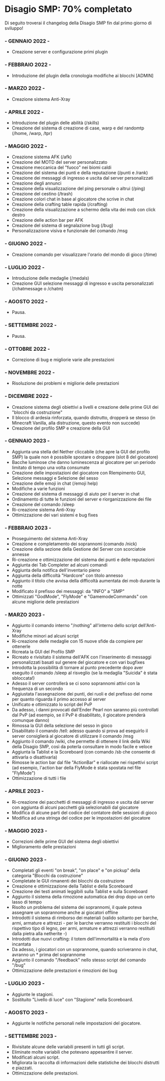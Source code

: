 #  Disagio SMP: 70% completato
  Di seguito troverai il changelog della Disagio SMP fin dal primo giorno di sviluppo!
  
### - GENNAIO 2022 -
- Creazione server e configurazione primi plugin

### - FEBBRAIO 2022 -
- Introduzione del plugin della cronologia modifiche ai blocchi [ADMIN]

### - MARZO 2022 -
- Creazione sistema Anti-Xray

### - APRILE 2022 -
- Introduzione del plugin delle abilità (/skills)
- Creazione del sistema di creazione di case, warp e del randomtp (/home, /warp, /tpr) 

### - MAGGIO 2022 -
- Creazione sistema AFK (/afk)
- Creazione del MOTD del server personalizzato
- Creazione meccanica del "fuoco" nei biomi caldi
- Creazione del sistema dei punti e della reputazione (/punti e /rank)
- Creazione dei messaggi di ingresso e uscita dal server personalizzati
- Creazione degli annunci
- Creazione della visualizzazione del ping personale o altrui (/ping)
- Creazione del cestino (/trash)
- Creazione colori chat in base al giocatore che scrive in chat
- Creazione della crafting table rapida (/crafting)
- Creazione della visualizzazione a schermo della vita dei mob con click destro
- Creazione delle action bar per AFK
- Creazione del sistema di segnalazione bug (/bug)
- Personalizzazione visiva e funzionale del comando /msg 

### - GIUGNO 2022 -
- Creazione comando per visualizzare l'orario del mondo di gioco (/time)

### - LUGLIO 2022 -
- Introduzione delle medaglie (/medals)
- Creazione GUI selezione messaggi di ingresso e uscita personalizzati (/chatmessage o /chatm)

### - AGOSTO 2022 -
- Pausa.

### - SETTEMBRE 2022 -
- Pausa.

### - OTTOBRE 2022 -
- Correzione di bug e migliorie varie alle prestazioni

### - NOVEMBRE 2022 -
- Risoluzione dei problemi e migliorie delle prestazioni

### - DICEMBRE 2022 -
- Creazione sistema degli obiettivi a livelli e creazione delle prime GUI dei "blocchi da costruzione"
- Il blocco di ardesia rinforzata, quando distrutto, dropperà se stesso (in Minecraft Vanilla, alla distruzione, questo evento non succede)
- Creazione del profilo SMP e creazione della GUI 

### - GENNAIO 2023 -
- Aggiunta una stella del Nether cliccabile (che apre la GUI del profilo SMP) la quale non è possibile spostare o droppare (slot 8 del giocatore)
- Bacche luminose che danno luminescenza al giocatore per un periodo limitato di tempo una volta consumate
- Creazione delle impostazioni del giocatore con RIempimento GUI, Selezione messaggi e Selezione del sesso
- Creazione delle emoji in chat (/emoji help)
- Modifiche a varie funzioni
- Creazione del sistema di messaggi di aiuto per il server in chat
- Ordinamento di tutte le funzioni del server e riorganizzazione dei file
- Creazione del comando /sleep
- Ri-creazione sistema Anti-Xray
- Ottimizzazione dei vari sistemi e bug fixes 

### - FEBBRAIO 2023 -
- Proseguimento del sistema Anti-Xray
- Creazione e completamento dei soprannomi (comando /nick)
- Creazione della sezione della Gestione del Server con scorciatoie annesse
- Ri-creazione e ottimizzazione del sistema dei punti e delle reputazioni
- Aggiunta dei Tab Completer ad alcuni comandi
- Aggiunta della notifica dell'inventario pieno
- Aggiunta della difficoltà "Hardcore" con titolo annesso
- Aggiunto il titolo che avvisa della difficoltà aumentata dei mob durante la notte
- Modificato il prefisso dei messaggi: da "INFO" a "SMP"
- Ottimizzati "GodMode", "FlyMode" e "GamemodeCommands" con alcune migliorie delle prestazioni

### - MARZO 2023 -
- Aggiunto il comando interno "/nothing" all'interno dello script dell'Anti-Xray
- Modifiche minori ad alcuni script
- Ri-creazione delle medaglie con 15 nuove sfide da compiere per ottenerle
- Ricreata la GUI del Profilo SMP
- Ricreato e rivisitato il sistema dell'AFK con l'inserimento di messaggi personalizzati basati sul genere del giocatore e con vari bugfixes
- Introdotta la possibilità di tornare al punto precedente dopo aver eseguito il comando /sleep al risveglio (se la medaglia "Suicida" è stata sbloccata!)
- Adesso il server controllerà se ci sono soprannomi attivi con la frequenza di un secondo
- Aggiustata l'assegnazione dei punti, dei ruoli e del prefisso del nome per quanto riguarda il primo accesso al server
- Unificato e ottimizzato lo script del PvP
- Da adesso, i danni provocati dall'Ender Pearl non saranno più controllati dal PvP (ad esempio, se il PvP è disabilitato, il giocatore prenderà comunque danno)
- Rimossa la GUI della selezione del sesso in gioco
- Disabilitato il comando /tell: adesso quando si prova ad eseguirlo il server consiglierà al giocatore di utilizzare il comando /msg
- Aggiunto il comando /wiki, che permette di ottenere il link della Wiki della Disagio SMP, così da poterla consultare in modo facile e veloce
- Aggiunta la Tablist e la Scoreboard (con comando /sb che consente di attivarla o disattivarla)
- Rimosse le action bar dal file "ActionBar" e riallocate nei rispettivi script (ad esempio, l'action bar della FlyMode è stata spostata nel file "FlyMode")
- Ottimizzazione di tutti i file

### - APRILE 2023 -
- Ri-creazione dei pacchetti di messaggi di ingresso e uscita dal server con aggiunta di alcuni pacchetti già selezionabili dal giocatore
- Modifica di alcune parti del codice del contatore delle sessioni di gioco
- Modifica ad una stringa del codice per le impostazioni del giocatore

### - MAGGIO 2023 -
- Correzioni delle prime GUI del sistema degli obiettivi
- Miglioramento delle prestazioni

### - GIUGNO 2023 -
- Completati gli eventi "on break", "on place" e "on pickup" della categoria "Blocchi da costruzione"
- Completate le GUI rimanenti dei blocchi da costruzione
- Creazione e ottimizzazione della Tablist e della Scoreboard
- Creazione dei testi animati leggibili sulla Tablist e sulla Scoreboard
- Aggiunto il sistema della rimozione automatica dei drop dopo un certo lasso di tempo
- Risolto un problema del sistema dei soprannomi, il quale poteva assegnare un soprannome anche ai giocatori offline
- Introdotti il sistema di rimborso dei materiali (valido soltanto per barche, armi, armature e attrezzi - per le barche verranno restituiti i blocchi del rispettivo tipo di legno, per armi, armature e attrezzi verranno restituiti dalla pietra alla netherite -)
- Introdotti due nuovi crafting: il totem dell'immortalità e la mela d'oro incantata
- Da adesso, i giocatori con un soprannome, quando scriveranno in chat, avranno un * prima del soprannome
- Aggiunto il comando "/feedback" nello stesso script del comando "/bug"
- Ottimizzazione delle prestazioni e rimozioni dei bug

### - LUGLIO 2023 -
- Aggiunte le stagioni.
- Sostituito "Livello di luce" con "Stagione" nella Scoreboard.

### - AGOSTO 2023 -
- Aggiunte le notifiche personali nelle impostazioni del giocatore.

### - SETTEMBRE 2023 -
- Rivisitate alcune delle variabili presenti in tutti gli script.
- Eliminate molte variabili che potevano appesantire il server.
- Modificati alcuni script.
- Migliorata la raccolta di informazioni delle statistiche dei blocchi distrutti e piazzati.
- Ottimizzazione delle prestazioni.